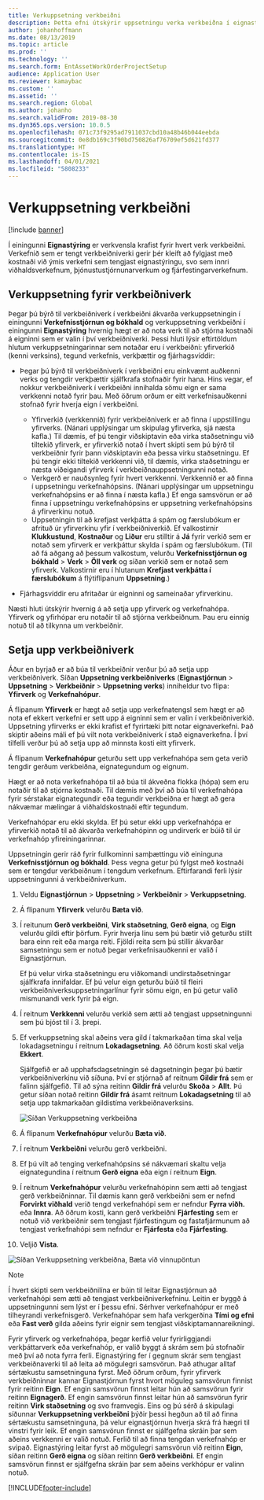 ```yaml
---
title: Verkuppsetning verkbeiðni
description: Þetta efni útskýrir uppsetningu verka verkbeiðna í eignastýringu.
author: johanhoffmann
ms.date: 08/13/2019
ms.topic: article
ms.prod: ''
ms.technology: ''
ms.search.form: EntAssetWorkOrderProjectSetup
audience: Application User
ms.reviewer: kamaybac
ms.custom: ''
ms.assetid: ''
ms.search.region: Global
ms.author: johanho
ms.search.validFrom: 2019-08-30
ms.dyn365.ops.version: 10.0.5
ms.openlocfilehash: 071c73f9295ad7911037cbd10a48b46b044eebda
ms.sourcegitcommit: 0e8db169c3f90bd750826af76709ef5d621fd377
ms.translationtype: HT
ms.contentlocale: is-IS
ms.lasthandoff: 04/01/2021
ms.locfileid: "5808233"
---
```

# <a name="work-order-project-setup"></a>Verkuppsetning verkbeiðni

[!include [banner](../../includes/banner.md)]

 

Í einingunni **Eignastýring** er verkvensla krafist fyrir hvert verk verkbeiðni. Verkefnið sem er tengt verkbeiðniverki gerir þér kleift að fylgjast með kostnaði við ýmis verkefni sem tengjast eignastýringu, svo sem innri viðhaldsverkefnum, þjónustustjórnunarverkum og fjárfestingarverkefnum. 

## <a name="project-setup-for-a-work-order-job"></a>Verkuppsetning fyrir verkbeiðniverk

Þegar þú býrð til verkbeiðniverk í verkbeiðni ákvarða verkuppsetningin í einingunni **Verkefnisstjórnun og bókhald** og verkuppsetning verkbeiðni í einingunni **Eignastýring** hvernig hægt er að nota verk til að stjórna kostnaði á eigninni sem er valin í því verkbeiðniverki. Þessi hluti lýsir eftirtöldum hlutum verkuppsetningarinnar sem notaðar eru í verkbeiðni: yfirverkið (kenni verksins), tegund verkefnis, verkþættir og fjárhagsvíddir:

- Þegar þú býrð til verkbeiðniverk í verkbeiðni eru einkvæmt auðkenni verks og tengdir verkþættir sjálfkrafa stofnaðir fyrir hana. Hins vegar, ef nokkur verkbeiðniverk í verkbeiðni innihalda sömu eign er sama verkkenni notað fyrir þau. Með öðrum orðum er eitt verkefnisauðkenni stofnað fyrir hverja eign í verkbeiðni.

    - Yfirverkið (verkkennið) fyrir verkbeiðniverk er að finna í uppstillingu yfirverks. (Nánari upplýsingar um skipulag yfirverka, sjá næsta kafla.) Til dæmis, ef þú tengir viðskiptavin eða virka staðsetningu við tiltekið yfirverk, er yfirverkið notað í hvert skipti sem þú býrð til verkbeiðnir fyrir þann viðskiptavin eða þessa virku staðsetningu. Ef þú tengir ekki tiltekið verkkenni við, til dæmis, virka staðsetningu er næsta viðeigandi yfirverk í verkbeiðnauppsetningunni notað.
    - Verkgerð er nauðsynleg fyrir hvert verkkenni. Verkkennið er að finna í uppsetningu verkefnahópsins. (Nánari upplýsingar um uppsetningu verkefnahópsins er að finna í næsta kafla.) Ef enga samsvörun er að finna í uppsetningu verkefnahópsins er uppsetning verkefnahópsins á yfirverkinu notuð.
    - Uppsetningin til að krefjast verkþátta á spám og færslubókum er afrituð úr yfirverkinu yfir í verkbeiðniverkið. Ef valkostirnir **Klukkustund**, **Kostnaður** og **Liður** eru stilltir á **Já** fyrir verkið sem er notað sem yfirverk er verkþáttur skylda í spám og færslubókum. (Til að fá aðgang að þessum valkostum, velurðu **Verkefnisstjórnun og bókhald** \> **Verk** \> **Öll verk** og síðan verkið sem er notað sem yfirverk. Valkostirnir eru í hlutanum **Krefjast verkþátta í færslubókum** á flýtiflipanum **Uppsetning**.)

- Fjárhagsvíddir eru afritaðar úr eigninni og sameinaðar yfirverkinu.

Næsti hluti útskýrir hvernig á að setja upp yfirverk og verkefnahópa. Yfirverk og yfirhópar eru notaðir til að stjórna verkbeiðnum. Þau eru einnig notuð til að tilkynna um verkbeiðnir.

## <a name="set-up-work-order-projects"></a>Setja upp verkbeiðniverk

Áður en byrjað er að búa til verkbeiðnir verður þú að setja upp verkbeiðniverk. Síðan **Uppsetning verkbeiðniverks** (**Eignastjórnun** \> **Uppsetning** \> **Verkbeiðnir** \> **Uppsetning verks**) inniheldur tvo flipa: **Yfirverk** og **Verkefnahópur**.

Á flipanum **Yfirverk** er hægt að setja upp verkefnatengsl sem hægt er að nota ef ekkert verkefni er sett upp á eigninni sem er valin í verkbeiðniverkið. Uppsetning yfirverks er ekki krafist ef fyrirtæki þitt notar eignaverkefni. Það skiptir aðeins máli ef þú vilt nota verkbeiðniverk í stað eignaverkefna. Í því tilfelli verður þú að setja upp að minnsta kosti eitt yfirverk.

Á flipanum **Verkefnahópur** geturðu sett upp verkefnahópa sem geta verið tengdir gerðum verkbeiðna, eignategundum og eignum.

Hægt er að nota verkefnahópa til að búa til ákveðna flokka (hópa) sem eru notaðir til að stjórna kostnaði. Til dæmis með því að búa til verkefnahópa fyrir sérstakar eignategundir eða tegundir verkbeiðna er hægt að gera nákvæmar mælingar á viðhaldskostnaði eftir tegundum.

Verkefnahópar eru ekki skylda. Ef þú setur ekki upp verkefnahópa er yfirverkið notað til að ákvarða verkefnahópinn og undirverk er búið til úr verkefnahóp yfireiningarinnar.

Uppsetningin gerir ráð fyrir fullkominni samþættingu við eininguna **Verkefnisstjórnun og bókhald**. Þess vegna getur þú fylgst með kostnaði sem er tengdur verkbeiðnum í tengdum verkefnum. Eftirfarandi ferli lýsir uppsetningunni á verkbeiðniverkum.

1. Veldu **Eignastjórnun** \> **Uppsetning** \> **Verkbeiðnir** \> **Verkuppsetning**.
2. Á flipanum **Yfirverk** velurðu **Bæta við**.
3. Í reitunum **Gerð verkbeiðni**, **Virk staðsetning**, **Gerð eigna**, og **Eign** velurðu gildi eftir þörfum. Fyrir hverja línu sem þú bætir við geturðu stillt bara einn reit eða marga reiti. Fjöldi reita sem þú stillir ákvarðar samsetningu sem er notuð þegar verkefnisauðkenni er valið í Eignastjórnun. 

    Ef þú velur virka staðsetningu eru viðkomandi undirstaðsetningar sjálfkrafa innifaldar. Ef þú velur eign geturðu búið til fleiri verkbeiðniverksuppsetningarlínur fyrir sömu eign, en þú getur valið mismunandi verk fyrir þá eign.

4. Í reitnum **Verkkenni** velurðu verkið sem ætti að tengjast uppsetningunni sem þú bjóst til í 3. þrepi.
5. Ef verkuppsetning skal aðeins vera gild í takmarkaðan tíma skal velja lokadagsetningu í reitnum **Lokadagsetning**. Að öðrum kosti skal velja **Ekkert**.

    Sjálfgefið er að upphafsdagsetningin sé dagsetningin þegar þú bætir verkbeiðniverkinu við síðuna. Því er stjórnað af reitnum **Gildir frá** sem er falinn sjálfgefið. Til að sýna reitinn **Gildir frá** velurðu **Skoða** \> **Allt**. Þú getur síðan notað reitinn **Gildir frá** ásamt reitnum **Lokadagsetning** til að setja upp takmarkaðan gildistíma verkbeiðnaverksins.

    ![Síðan Verkuppsetning verkbeiðna](media/17-setup-for-work-orders.png)

6. Á flipanum **Verkefnahópur** velurðu **Bæta við**.
7. Í reitnum **Verkbeiðni** velurðu gerð verkbeiðni.
8. Ef þú vilt að tenging verkefnahópsins sé nákvæmari skaltu velja eignategundina í reitnum **Gerð eigna** eða eign í reitnum **Eign**.
9. Í reitnum **Verkefnahópur** velurðu verkefnahópinn sem ætti að tengjast gerð verkbeiðninnar. Til dæmis kann gerð verkbeiðni sem er nefnd **Forvirkt viðhald** verið tengd verkefnahópi sem er nefndur **Fyrra viðh.** eða **Innra**. Að öðrum kosti, kann gerð verkbeiðni **Fjárfesting** sem er notuð við verkbeiðnir sem tengjast fjárfestingum og fastafjármunum að tengjast verkefnahópi sem nefndur er **Fjárfesta** eða **Fjárfesting**.
10. Veljið **Vista**.

![Síðan Verkuppsetning verkbeiðna, Bæta við vinnupöntun](media/18-setup-for-work-orders.png)

> [!NOTE]
> Í hvert skipti sem verkbeiðnilína er búin til leitar Eignastjórnun að verkefnahópi sem ætti að tengjast verkbeiðniverkefninu. Leitin er byggð á uppsetningunni sem lýst er í þessu efni. Sérhver verkefnahópur er með tilheyrandi verkefnisgerð. Verkefnahópar sem hafa verkgerðina **Tími og efni** eða **Fast verð** gilda aðeins fyrir eignir sem tengjast viðskiptamannareikningi.
>
> Fyrir yfirverk og verkefnahópa, þegar kerfið velur fyrirliggjandi verkþáttarverk eða verkefnahóp, er valið byggt á skrám sem þú stofnaðir með því að nota fyrra ferli. Eignastýring fer í gegnum skrár sem tengjast verkbeiðnaverki til að leita að mögulegri samsvörun. Það athugar alltaf sértækustu samsetninguna fyrst. Með öðrum orðum, fyrir yfirverk verkbeiðninnar kannar Eignastjórnun fyrst hvort möguleg samsvörun finnist fyrir reitinn **Eign**. Ef engin samsvörun finnst leitar hún að samsvörun fyrir reitinn **Eignagerð**. Ef engin samsvörun finnst leitar hún að samsvörun fyrir reitinn **Virk staðsetning** og svo framvegis. Eins og þú sérð á skipulagi síðunnar **Verkuppsetning verkbeiðni** þýðir þessi hegðun að til að finna sértækustu samsetninguna, þá velur eignastjórnun hverja skrá frá hægri til vinstri fyrir leik. Ef engin samsvörun finnst er sjálfgefna skráin þar sem aðeins verkkenni er valið notuð. Ferlið til að finna tengdan verkefnahóp er svipað. Eignastýring leitar fyrst að mögulegri samsvörun við reitinn **Eign**, síðan reitinn **Gerð eigna** og síðan reitinn **Gerð verkbeiðni**. Ef engin samsvörun finnst er sjálfgefna skráin þar sem aðeins verkhópur er valinn notuð.


[!INCLUDE[footer-include](../../../includes/footer-banner.md)]